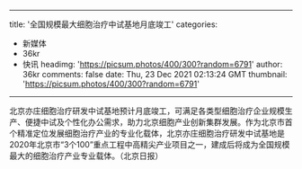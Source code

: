 
---
title: '全国规模最大细胞治疗中试基地月底竣工'
categories: 
 - 新媒体
 - 36kr
 - 快讯
headimg: 'https://picsum.photos/400/300?random=6791'
author: 36kr
comments: false
date: Thu, 23 Dec 2021 02:13:24 GMT
thumbnail: 'https://picsum.photos/400/300?random=6791'
---

<div>   
北京亦庄细胞治疗研发中试基地预计月底竣工，可满足各类型细胞治疗企业规模生产、便捷中试及个性化办公需求，助力北京细胞产业创新集群发展。作为北京市首个精准定位发展细胞治疗产业的专业化载体，北京亦庄细胞治疗研发中试基地是2020年北京市“3个100”重点工程中高精尖产业项目之一，建成后将成为全国规模最大的细胞治疗产业专业载体。（北京日报）  
</div>
            